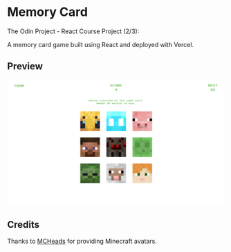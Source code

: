 # Memory Card

The Odin Project - React Course Project (2/3):

A memory card game built using React and deployed with Vercel.

## Preview

![alt text](preview.png)

## Credits

Thanks to <a href="https://mc-heads.net">MCHeads</a> for providing Minecraft avatars.
